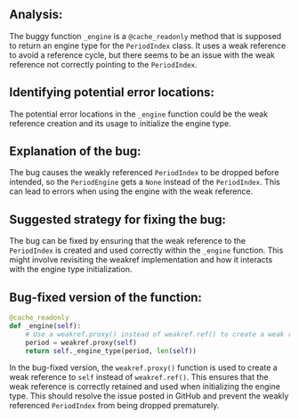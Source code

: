 ## Analysis:
The buggy function `_engine` is a `@cache_readonly` method that is supposed to return an engine type for the `PeriodIndex` class. It uses a weak reference to avoid a reference cycle, but there seems to be an issue with the weak reference not correctly pointing to the `PeriodIndex`.

## Identifying potential error locations:
The potential error locations in the `_engine` function could be the weak reference creation and its usage to initialize the engine type.

## Explanation of the bug:
The bug causes the weakly referenced `PeriodIndex` to be dropped before intended, so the `PeriodEngine` gets a `None` instead of the `PeriodIndex`. This can lead to errors when using the engine with the weak reference.

## Suggested strategy for fixing the bug:
The bug can be fixed by ensuring that the weak reference to the `PeriodIndex` is created and used correctly within the `_engine` function. This might involve revisiting the weakref implementation and how it interacts with the engine type initialization.

## Bug-fixed version of the function:
```python
@cache_readonly
def _engine(self):
    # Use a weakref.proxy() instead of weakref.ref() to create a weak reference to self
    period = weakref.proxy(self)
    return self._engine_type(period, len(self))
```

In the bug-fixed version, the `weakref.proxy()` function is used to create a weak reference to `self` instead of `weakref.ref()`. This ensures that the weak reference is correctly retained and used when initializing the engine type. This should resolve the issue posted in GitHub and prevent the weakly referenced `PeriodIndex` from being dropped prematurely.